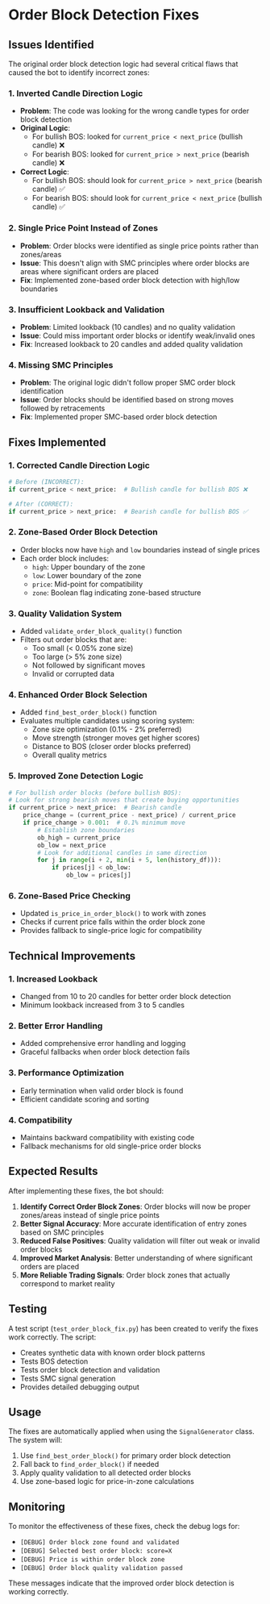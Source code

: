 # Order Block Detection Fixes

## Issues Identified

The original order block detection logic had several critical flaws that caused the bot to identify incorrect zones:

### 1. **Inverted Candle Direction Logic**
- **Problem**: The code was looking for the wrong candle types for order block detection
- **Original Logic**: 
  - For bullish BOS: looked for `current_price < next_price` (bullish candle) ❌
  - For bearish BOS: looked for `current_price > next_price` (bearish candle) ❌
- **Correct Logic**:
  - For bullish BOS: should look for `current_price > next_price` (bearish candle) ✅
  - For bearish BOS: should look for `current_price < next_price` (bullish candle) ✅

### 2. **Single Price Point Instead of Zones**
- **Problem**: Order blocks were identified as single price points rather than zones/areas
- **Issue**: This doesn't align with SMC principles where order blocks are areas where significant orders are placed
- **Fix**: Implemented zone-based order block detection with high/low boundaries

### 3. **Insufficient Lookback and Validation**
- **Problem**: Limited lookback (10 candles) and no quality validation
- **Issue**: Could miss important order blocks or identify weak/invalid ones
- **Fix**: Increased lookback to 20 candles and added quality validation

### 4. **Missing SMC Principles**
- **Problem**: The original logic didn't follow proper SMC order block identification
- **Issue**: Order blocks should be identified based on strong moves followed by retracements
- **Fix**: Implemented proper SMC-based order block detection

## Fixes Implemented

### 1. **Corrected Candle Direction Logic**
```python
# Before (INCORRECT):
if current_price < next_price:  # Bullish candle for bullish BOS ❌

# After (CORRECT):
if current_price > next_price:  # Bearish candle for bullish BOS ✅
```

### 2. **Zone-Based Order Block Detection**
- Order blocks now have `high` and `low` boundaries instead of single prices
- Each order block includes:
  - `high`: Upper boundary of the zone
  - `low`: Lower boundary of the zone  
  - `price`: Mid-point for compatibility
  - `zone`: Boolean flag indicating zone-based structure

### 3. **Quality Validation System**
- Added `validate_order_block_quality()` function
- Filters out order blocks that are:
  - Too small (< 0.05% zone size)
  - Too large (> 5% zone size)
  - Not followed by significant moves
  - Invalid or corrupted data

### 4. **Enhanced Order Block Selection**
- Added `find_best_order_block()` function
- Evaluates multiple candidates using scoring system:
  - Zone size optimization (0.1% - 2% preferred)
  - Move strength (stronger moves get higher scores)
  - Distance to BOS (closer order blocks preferred)
  - Overall quality metrics

### 5. **Improved Zone Detection Logic**
```python
# For bullish order blocks (before bullish BOS):
# Look for strong bearish moves that create buying opportunities
if current_price > next_price:  # Bearish candle
    price_change = (current_price - next_price) / current_price
    if price_change > 0.001:  # 0.1% minimum move
        # Establish zone boundaries
        ob_high = current_price
        ob_low = next_price
        # Look for additional candles in same direction
        for j in range(i + 2, min(i + 5, len(history_df))):
            if prices[j] < ob_low:
                ob_low = prices[j]
```

### 6. **Zone-Based Price Checking**
- Updated `is_price_in_order_block()` to work with zones
- Checks if current price falls within the order block zone
- Provides fallback to single-price logic for compatibility

## Technical Improvements

### 1. **Increased Lookback**
- Changed from 10 to 20 candles for better order block detection
- Minimum lookback increased from 3 to 5 candles

### 2. **Better Error Handling**
- Added comprehensive error handling and logging
- Graceful fallbacks when order block detection fails

### 3. **Performance Optimization**
- Early termination when valid order block is found
- Efficient candidate scoring and sorting

### 4. **Compatibility**
- Maintains backward compatibility with existing code
- Fallback mechanisms for old single-price order blocks

## Expected Results

After implementing these fixes, the bot should:

1. **Identify Correct Order Block Zones**: Order blocks will now be proper zones/areas instead of single price points
2. **Better Signal Accuracy**: More accurate identification of entry zones based on SMC principles
3. **Reduced False Positives**: Quality validation will filter out weak or invalid order blocks
4. **Improved Market Analysis**: Better understanding of where significant orders are placed
5. **More Reliable Trading Signals**: Order block zones that actually correspond to market reality

## Testing

A test script (`test_order_block_fix.py`) has been created to verify the fixes work correctly. The script:

- Creates synthetic data with known order block patterns
- Tests BOS detection
- Tests order block detection and validation
- Tests SMC signal generation
- Provides detailed debugging output

## Usage

The fixes are automatically applied when using the `SignalGenerator` class. The system will:

1. Use `find_best_order_block()` for primary order block detection
2. Fall back to `find_order_block()` if needed
3. Apply quality validation to all detected order blocks
4. Use zone-based logic for price-in-zone calculations

## Monitoring

To monitor the effectiveness of these fixes, check the debug logs for:

- `[DEBUG] Order block zone found and validated`
- `[DEBUG] Selected best order block: score=X`
- `[DEBUG] Price is within order block zone`
- `[DEBUG] Order block quality validation passed`

These messages indicate that the improved order block detection is working correctly.
